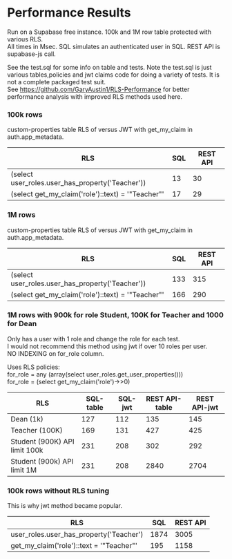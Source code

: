 # Performance Results

Run on a Supabase free instance.
100k and 1M row table protected with various RLS.  
All times in Msec.  SQL simulates an authenticated user in SQL.  REST API is supabase-js call.  

See the test.sql for some info on table and tests.
Note the test.sql is just various tables,policies and jwt claims code for doing a variety of tests.
It is not a complete packaged test suit.  
See https://github.com/GaryAustin1/RLS-Performance for better performance analysis with improved RLS methods used here.  

### 100k rows
custom-properties table RLS of versus JWT with get_my_claim in auth.app_metadata.  

|RLS| SQL | REST API |
|--|-----|----------|
|(select user_roles.user_has_property('Teacher'))| 13  | 30 |
|(select get_my_claim('role')::text) = '"Teacher"'| 17  | 29|

### 1M rows
custom-properties table RLS of versus JWT with get_my_claim in auth.app_metadata.  

|RLS|SQL|REST API|
|--|--|--|
|(select user_roles.user_has_property('Teacher'))|133|315|
|(select get_my_claim('role')::text) = '"Teacher"'|166|290|

### 1M rows with 900k for role Student, 100K for Teacher and 1000 for Dean   
Only has a user with 1 role and change the role for each test.        
I would not recommend this method using jwt if over 10 roles per user.    
NO INDEXING on for_role column.   

Uses RLS policies:  
for_role = any (array(select user_roles.get_user_properties()))  
for_role = (select get_my_claim('role')->>0)  

| RLS                           | SQL-table | SQL-jwt | REST API-table | REST API-jwt |
|-------------------------------|-----------|---------|----------------|--------------|
| Dean (1k)                     | 127       | 112     | 135            | 145          |
| Teacher (100K)                | 169       | 131     | 427            | 425          |
| Student (900K) API limit 100k | 231 |208|302|292|
| Student (900k) API limit 1M   |231|208|2840|2704|

### 100k rows  without RLS tuning
This is why jwt method became popular.  

| RLS                                      | SQL  | REST API |
|------------------------------------------|------|----------|
| user_roles.user_has_property('Teacher')  | 1874 | 3005     |
| get_my_claim('role')::text = '"Teacher"' | 195  | 1158     |
